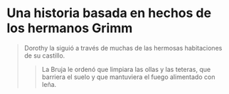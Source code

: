 # Una historia basada en hechos de los hermanos Grimm

> Dorothy la siguió a través de muchas de las hermosas habitaciones de su castillo.
>
>> La Bruja le ordenó que limpiara las ollas y las teteras, que barriera el suelo y que mantuviera el fuego alimentado con leña.